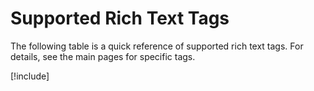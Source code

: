 # Supported Rich Text Tags

The following table is a quick reference of supported rich text tags. For details, see the main pages for specific tags.

[!include[](include-rich-text-tags.md)]